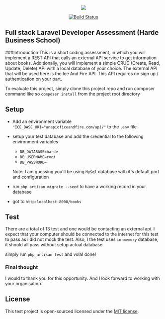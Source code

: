 <p align="center"><a href="https://laravel.com" target="_blank"><img src="hth="400"></a></p>

<p align="center">
<a href="https://travis-ci.org/laravel/framework"><img src="https://app.travis-ci.com/Tetranyble/harde.svg?branch=main" alt="Build Status"></a>
</p>

## Full stack Laravel Developer Assessment (Harde Business School)



###Introduction
This is a short coding assessment, in which you will implement a REST API that calls an external
API service to get information about books. Additionally, you will implement a simple CRUD
(Create, Read, Update, Delete) API with a local database of your choice.
The external API that will be used here is the Ice And Fire API. This API requires no sign up /
authentication on your part.

To evaluate this project, simply clone this project repo and run composer command like so `composer install` from the project root directory

## Setup

- Add an environment variable `"ICE_BASE_URI="anapioficeandfire.com/api/"` to the `.env` file
- setup your test database and add the credential to the following environment variables
     - `DB_DATABASE=harde`
     - `DB_USERNAME=root`
     - `DB_PASSWORD=`
     
     Note: I am guessing you'll be using `MySql` database with it's default port and configuration
     
- run `php artisan migrate --seed` to have a working record in your database
- got to `http:localhost:8000/books`

## Test

There are a total of 13 test and one would be contacting an external api.
I expect that your computer should be connected to the internet for this test to pass as i did not
mock the test.
Also, I the test uses `in-memory` database, it should all pass without setup actual database.

simply run `php artisan test` and vola! done!

### Final thought
I would to thank you for this opportunity. And I look forward to working with your organisation.

## License

This test project is open-sourced licensed under the [MIT license](https://opensource.org/licenses/MIT).
